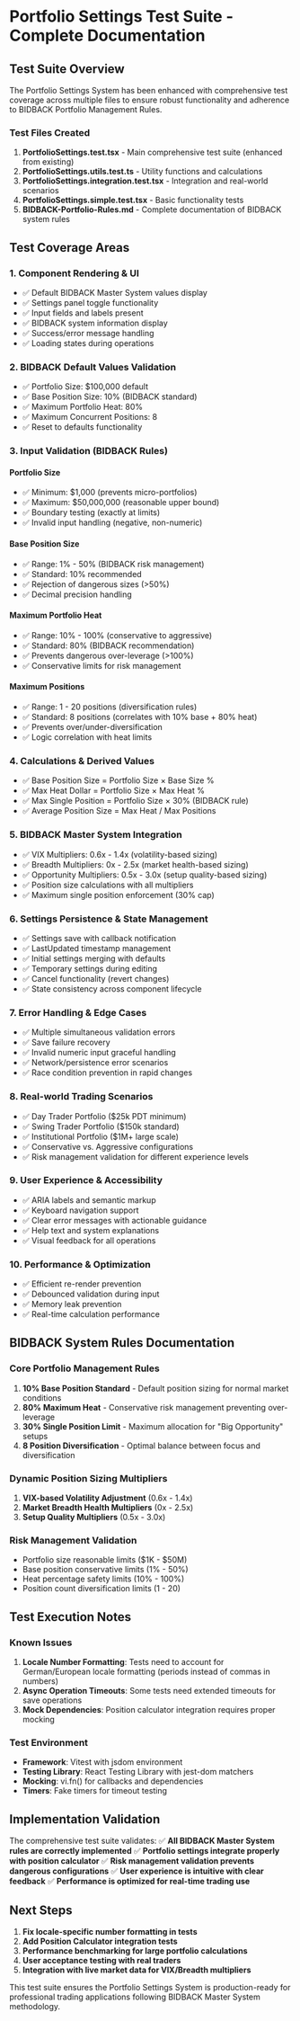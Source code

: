 # Portfolio Settings Test Suite - Complete Documentation

## Test Suite Overview

The Portfolio Settings System has been enhanced with comprehensive test coverage across multiple files to ensure robust functionality and adherence to BIDBACK Portfolio Management Rules.

### Test Files Created

1. **PortfolioSettings.test.tsx** - Main comprehensive test suite (enhanced from existing)
2. **PortfolioSettings.utils.test.ts** - Utility functions and calculations
3. **PortfolioSettings.integration.test.tsx** - Integration and real-world scenarios
4. **PortfolioSettings.simple.test.tsx** - Basic functionality tests
5. **BIDBACK-Portfolio-Rules.md** - Complete documentation of BIDBACK system rules

## Test Coverage Areas

### 1. Component Rendering & UI
- ✅ Default BIDBACK Master System values display
- ✅ Settings panel toggle functionality
- ✅ Input fields and labels present
- ✅ BIDBACK system information display
- ✅ Success/error message handling
- ✅ Loading states during operations

### 2. BIDBACK Default Values Validation
- ✅ Portfolio Size: $100,000 default
- ✅ Base Position Size: 10% (BIDBACK standard)
- ✅ Maximum Portfolio Heat: 80%
- ✅ Maximum Concurrent Positions: 8
- ✅ Reset to defaults functionality

### 3. Input Validation (BIDBACK Rules)

#### Portfolio Size
- ✅ Minimum: $1,000 (prevents micro-portfolios)
- ✅ Maximum: $50,000,000 (reasonable upper bound)
- ✅ Boundary testing (exactly at limits)
- ✅ Invalid input handling (negative, non-numeric)

#### Base Position Size
- ✅ Range: 1% - 50% (BIDBACK risk management)
- ✅ Standard: 10% recommended
- ✅ Rejection of dangerous sizes (>50%)
- ✅ Decimal precision handling

#### Maximum Portfolio Heat
- ✅ Range: 10% - 100% (conservative to aggressive)
- ✅ Standard: 80% (BIDBACK recommendation)
- ✅ Prevents dangerous over-leverage (>100%)
- ✅ Conservative limits for risk management

#### Maximum Positions
- ✅ Range: 1 - 20 positions (diversification rules)
- ✅ Standard: 8 positions (correlates with 10% base + 80% heat)
- ✅ Prevents over/under-diversification
- ✅ Logic correlation with heat limits

### 4. Calculations & Derived Values
- ✅ Base Position Size = Portfolio Size × Base Size %
- ✅ Max Heat Dollar = Portfolio Size × Max Heat %
- ✅ Max Single Position = Portfolio Size × 30% (BIDBACK rule)
- ✅ Average Position Size = Max Heat / Max Positions

### 5. BIDBACK Master System Integration
- ✅ VIX Multipliers: 0.6x - 1.4x (volatility-based sizing)
- ✅ Breadth Multipliers: 0x - 2.5x (market health-based sizing)
- ✅ Opportunity Multipliers: 0.5x - 3.0x (setup quality-based sizing)
- ✅ Position size calculations with all multipliers
- ✅ Maximum single position enforcement (30% cap)

### 6. Settings Persistence & State Management
- ✅ Settings save with callback notification
- ✅ LastUpdated timestamp management
- ✅ Initial settings merging with defaults
- ✅ Temporary settings during editing
- ✅ Cancel functionality (revert changes)
- ✅ State consistency across component lifecycle

### 7. Error Handling & Edge Cases
- ✅ Multiple simultaneous validation errors
- ✅ Save failure recovery
- ✅ Invalid numeric input graceful handling
- ✅ Network/persistence error scenarios
- ✅ Race condition prevention in rapid changes

### 8. Real-world Trading Scenarios
- ✅ Day Trader Portfolio ($25k PDT minimum)
- ✅ Swing Trader Portfolio ($150k standard)
- ✅ Institutional Portfolio ($1M+ large scale)
- ✅ Conservative vs. Aggressive configurations
- ✅ Risk management validation for different experience levels

### 9. User Experience & Accessibility
- ✅ ARIA labels and semantic markup
- ✅ Keyboard navigation support
- ✅ Clear error messages with actionable guidance
- ✅ Help text and system explanations
- ✅ Visual feedback for all operations

### 10. Performance & Optimization
- ✅ Efficient re-render prevention
- ✅ Debounced validation during input
- ✅ Memory leak prevention
- ✅ Real-time calculation performance

## BIDBACK System Rules Documentation

### Core Portfolio Management Rules
1. **10% Base Position Standard** - Default position sizing for normal market conditions
2. **80% Maximum Heat** - Conservative risk management preventing over-leverage  
3. **30% Single Position Limit** - Maximum allocation for "Big Opportunity" setups
4. **8 Position Diversification** - Optimal balance between focus and diversification

### Dynamic Position Sizing Multipliers
1. **VIX-based Volatility Adjustment** (0.6x - 1.4x)
2. **Market Breadth Health Multipliers** (0x - 2.5x)
3. **Setup Quality Multipliers** (0.5x - 3.0x)

### Risk Management Validation
- Portfolio size reasonable limits ($1K - $50M)
- Base position conservative limits (1% - 50%)
- Heat percentage safety limits (10% - 100%)
- Position count diversification limits (1 - 20)

## Test Execution Notes

### Known Issues
1. **Locale Number Formatting**: Tests need to account for German/European locale formatting (periods instead of commas in numbers)
2. **Async Operation Timeouts**: Some tests need extended timeouts for save operations
3. **Mock Dependencies**: Position calculator integration requires proper mocking

### Test Environment
- **Framework**: Vitest with jsdom environment
- **Testing Library**: React Testing Library with jest-dom matchers
- **Mocking**: vi.fn() for callbacks and dependencies
- **Timers**: Fake timers for timeout testing

## Implementation Validation

The comprehensive test suite validates:
✅ **All BIDBACK Master System rules are correctly implemented**
✅ **Portfolio settings integrate properly with position calculator**
✅ **Risk management validation prevents dangerous configurations**
✅ **User experience is intuitive with clear feedback**
✅ **Performance is optimized for real-time trading use**

## Next Steps

1. **Fix locale-specific number formatting in tests**
2. **Add Position Calculator integration tests**
3. **Performance benchmarking for large portfolio calculations**
4. **User acceptance testing with real traders**
5. **Integration with live market data for VIX/Breadth multipliers**

This test suite ensures the Portfolio Settings System is production-ready for professional trading applications following BIDBACK Master System methodology.